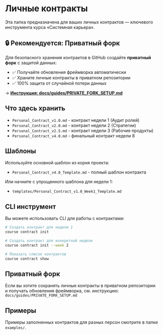# Личные контракты

Эта папка предназначена для ваших личных контрактов — ключевого инструмента курса «Системная карьера».

## 🔒 Рекомендуется: Приватный форк

Для безопасного хранения контрактов в GitHub создайте **приватный форк** с защитой данных:
- ✅ Получайте обновления фреймворка автоматически
- ✅ Храните личные контракты в приватном репозитории
- ✅ 100% защита от случайной потери данных

→ **[Инструкция: docs/guides/PRIVATE_FORK_SETUP.md](../docs/guides/PRIVATE_FORK_SETUP.md)**

## Что здесь хранить

- `Personal_Contract_v1.0.md` - контракт недели 1 (Аудит ролей)
- `Personal_Contract_v2.0.md` - контракт недели 2 (Стратегии)
- `Personal_Contract_v2.5.md` - контракт недели 3 (Рабочие продукты)
- `Personal_Contract_v4.0.md` - финальный контракт недели 8

## Шаблоны

Используйте основной шаблон из корня проекта:
- `Personal_Contract_v4.0_Template.md` - полный шаблон контракта

Или начните с упрощенного шаблона для недели 1:
- `templates/Personal_Contract_v1.0_Week1_Template.md`

## CLI инструмент

Вы можете использовать CLI для работы с контрактами:

```bash
# Создать контракт для недели 1
course contract init

# Создать контракт для конкретной недели
course contract init --week 2

# Показать список контрактов
course contract show
```

## Приватный форк

Если вы хотите сохранять личные контракты в приватном репозитории и получать обновления фреймворка, см. инструкцию: `docs/guides/PRIVATE_FORK_SETUP.md`

## Примеры

Примеры заполненных контрактов для разных персон смотрите в папке `examples/`.

